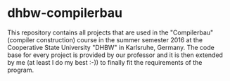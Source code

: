 # dhbw-compilerbau

This repository contains all projects that are used in the "Compilerbau" (compiler construction) course in the summer semester 2016 at the Cooperative State University "DHBW" in Karlsruhe, Germany.
The code base for every project is provided by our professor and it is then extended by me (at least I do my best :-)) to finally fit the requirements of the program.
